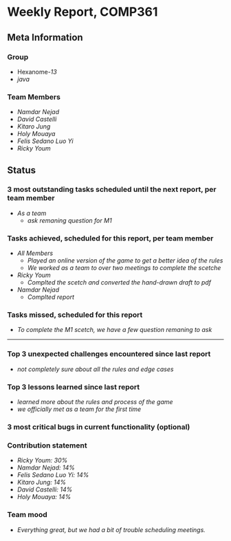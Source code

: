 # Weekly Report, COMP361

## Meta Information

### Group

 * Hexanome-*13*
 * *java*

### Team Members

 * *Namdar Nejad*
 * *David Castelli*
 * *Kitaro Jung*
 * *Holy Mouaya*
 * *Felis Sedano Luo Yi*
 * *Ricky Youm*

## Status

### 3 most outstanding tasks scheduled until the next report, per team member

 * *As a team*
   * *ask remaning question for M1*

### Tasks achieved, scheduled for this report, per team member

 * *All Members*
   * *Played an online version of the game to get a better idea of the rules*
   * *We worked as a team to over two meetings to complete the scetche*
 * *Ricky Youm*
   * *Complted the scetch and converted the hand-drawn draft to pdf*
 * *Namdar Nejad*
   * *Complted report*

### Tasks missed, scheduled for this report

 * *To complete the M1 scetch, we have a few question remaning to ask*
 * **

### Top 3 unexpected challenges encountered since last report

 * *not completely sure about all the rules and edge cases*

### Top 3 lessons learned since last report

 * *learned more about the rules and process of the game*
 * *we officially met as a team for the first time*

### 3 most critical bugs in current functionality (optional)


### Contribution statement

 * *Ricky Youm: 30%*
 * *Namdar Nejad: 14%*
 * *Felis Sedano Luo Yi: 14%*
 * *Kitaro Jung: 14%*
 * *David Castelli: 14%*
 * *Holy Mouaya: 14%*

### Team mood

 * *Everything great, but we had a bit of trouble scheduling meetings.*
